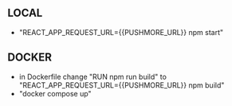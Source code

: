 ## LOCAL

- "REACT_APP_REQUEST_URL={{PUSHMORE_URL}} npm start"

## DOCKER

- in Dockerfile change "RUN npm run build" to "REACT_APP_REQUEST_URL={{PUSHMORE_URL}} npm build"
- "docker compose up"
